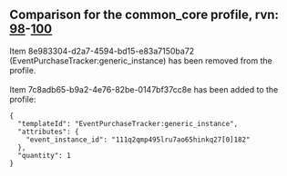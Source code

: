 ## Comparison for the common_core profile, rvn: [98](https://github.com/PRO100KatYT/FortniteProfileRevisions/tree/main/profiles/common_core/98%20common_core.json)-[100](https://github.com/PRO100KatYT/FortniteProfileRevisions/tree/main/profiles/common_core/100%20common_core.json)

Item 8e983304-d2a7-4594-bd15-e83a7150ba72 (EventPurchaseTracker:generic_instance) has been removed from the profile.
<br><br>
Item 7c8adb65-b9a2-4e76-82be-0147bf37cc8e has been added to the profile:

```
{
  "templateId": "EventPurchaseTracker:generic_instance",
  "attributes": {
    "event_instance_id": "111q2qmp495lru7ao65hinkq27[0]182"
  },
  "quantity": 1
}
```

<br><br>
